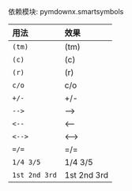 依赖模块: pymdownx.smartsymbols

| 用法           | 效果        |
| :------------ | :---------- |
| `(tm)`        | (tm)        |
| `(c)`         | (c)         |
| `(r)`         | (r)         |
| `c/o`         | c/o         |
| `+/-`         | +/-         |
| `-->`         | -->         |
| `<--`         | <--         |
| `<-->`        | <-->        |
| `=/=`         | =/=         |
| `1/4 3/5`     | 1/4 3/5     |
| `1st 2nd 3rd` | 1st 2nd 3rd |
